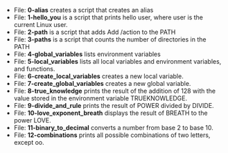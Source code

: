 * File: **0-alias** creates a script that creates an alias
* File: **1-hello_you** is a script that prints hello user, where user is the current Linux user.
* File: **2-path** is a script that adds Add /action to the PATH
* File: **3-paths** is a script that counts the number of directories in the PATH
* File: **4-global_variables** lists environment variables
* File: **5-local_variables** lists all local variables and environment variables, and functions.
* File: **6-create_local_variables** creates a new local variable.
* File: **7-create_global_variables** creates a new global variable.
* File: **8-true_knowledge** prints the result of the addition of 128 with the value stored in the environment variable TRUEKNOWLEDGE.
* File: **9-divide_and_rule** prints the result of POWER divided by DIVIDE.
* File: **10-love_exponent_breath** displays the result of BREATH to the power LOVE.
* File: **11-binary_to_decimal** converts a number from base 2 to base 10.
* File: **12-combinations** prints all possible combinations of two letters, except oo.
